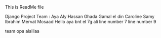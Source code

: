 This is ReadMe file

Django Project Team :
Aya Aly Hassan
Ghada Gamal el din
Caroline Samy Ibrahim
Mervat Mosaad
Hello aya bnt el 7g ali 
line number 7
line number 9

team opa alalllaa

